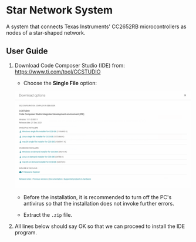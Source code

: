 # Star Network System

A system that connects Texas Instruments' CC2652RB microcontrollers as nodes of a star-shaped network.

## User Guide

1. Download Code Composer Studio (IDE) from: https://www.ti.com/tool/CCSTUDIO

    - Choose the **Single File** option:

    ![img](res/1.png)

    - Before the installation, it is recommended to turn off the PC's antivirus so that the installation does not invoke further errors.

    - Extract the `.zip` file.

2. All lines below should say OK so that we can proceed to install the IDE program.